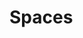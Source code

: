 # Spaces
<!-- This file is referenced at least one time as "spaces.md" -->

<!-- TODO VFS-6808: space as basic logical container, management, members and privileges -->